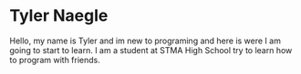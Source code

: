# Tyler Naegle 
Hello, my name is Tyler and im new to programing and here is were I am going to start to learn. I am a student at STMA High School try to learn how to program with friends.

